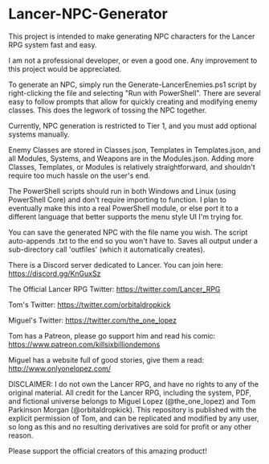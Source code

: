 # Lancer-NPC-Generator

This project is intended to make generating NPC characters for the Lancer RPG system fast and easy.

I am not a professional developer, or even a good one. Any improvement to this project would be appreciated.

To generate an NPC, simply run the Generate-LancerEnemies.ps1 script by right-clicking the file and selecting "Run with PowerShell". There are several easy to follow prompts that allow for quickly creating and modifying enemy classes. This does the legwork of tossing the NPC together.

Currently, NPC generation is restricted to Tier 1, and you must add optional systems manually. 

Enemy Classes are stored in Classes.json, Templates in Templates.json, and all Modules, Systems, and Weapons are in the Modules.json. Adding more Classes, Templates, or Modules is relatively straightforward, and shouldn't require too much hassle on the user's end.

The PowerShell scripts should run in both Windows and Linux (using PowerShell Core) and don't require importing to function. I plan to eventually make this into a real PowerShell module, or else port it to a different language that better supports the menu style UI I'm trying for.

You can save the generated NPC with the file name you wish. The script auto-appends .txt to the end so you won't have to. Saves all output under a sub-directory call 'outfiles' (which it automatically creates).

There is a Discord server dedicated to Lancer. You can join here: https://discord.gg/KnGuxSz

The Official Lancer RPG Twitter: https://twitter.com/Lancer_RPG

Tom's Twitter: https://twitter.com/orbitaldropkick

Miguel's Twitter: https://twitter.com/the_one_lopez

Tom has a Patreon, please go support him and read his comic: https://www.patreon.com/killsixbilliondemons

Miguel has a website full of good stories, give them a read: http://www.onlyonelopez.com/

DISCLAIMER:
I do not own the Lancer RPG, and have no rights to any of the original material. All credit for the Lancer RPG, including the system, PDF, and fictional universe belongs to Miguel Lopez (@the_one_lopez) and Tom Parkinson Morgan (@orbitaldropkick). This repository is published with the explicit permission of Tom, and can be replicated and modified by any user, so long as this and no resulting derivatives are sold for profit or any other reason.

Please support the official creators of this amazing product!
